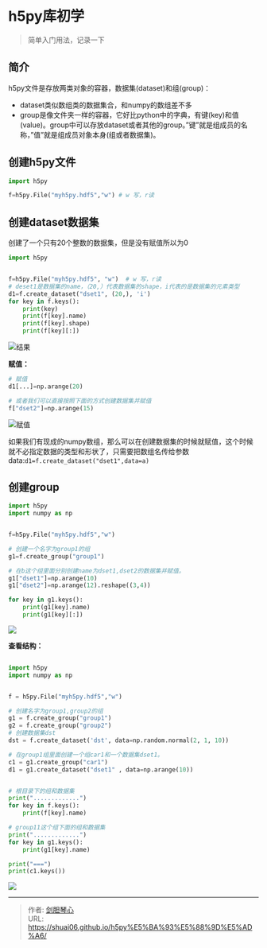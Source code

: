 # h5py库初学

<script type="text/javascript" src="/js/src/bai.js"></script>
> 简单入门用法，记录一下

## 简介
h5py文件是存放两类对象的容器，数据集(dataset)和组(group)：
- dataset类似数组类的数据集合，和numpy的数组差不多
- group是像文件夹一样的容器，它好比python中的字典，有键(key)和值(value)。group中可以存放dataset或者其他的group。”键”就是组成员的名称，”值”就是组成员对象本身(组或者数据集)。



## 创建h5py文件
```python
import h5py

f=h5py.File("myh5py.hdf5","w") # w 写，r读

```


## 创建dataset数据集
创建了一个只有20个整数的数据集，但是没有赋值所以为0
```python
import h5py


f=h5py.File("myh5py.hdf5", "w")  # w 写，r读
# deset1是数据集的name，（20,）代表数据集的shape，i代表的是数据集的元素类型
d1=f.create_dataset("dset1", (20,), 'i')
for key in f.keys():
    print(key)
    print(f[key].name)
    print(f[key].shape)
    print(f[key][:])

```
![结果](https://geoer666-1257264766.cos.ap-beijing.myqcloud.com/20220716224441.png)




**赋值：**

```python
# 赋值
d1[...]=np.arange(20)

# 或者我们可以直接按照下面的方式创建数据集并赋值
f["dset2"]=np.arange(15)

```
![赋值](https://geoer666-1257264766.cos.ap-beijing.myqcloud.com/20220716224746.png)


如果我们有现成的numpy数组，那么可以在创建数据集的时候就赋值，这个时候就不必指定数据的类型和形状了，只需要把数组名传给参数data:`d1=f.create_dataset("dset1",data=a)`


## 创建group
```python
import h5py
import numpy as np


f=h5py.File("myh5py.hdf5","w")

# 创建一个名字为group1的组
g1=f.create_group("group1")

# 在b这个组里面分别创建name为dset1,dset2的数据集并赋值。
g1["dset1"]=np.arange(10)
g1["dset2"]=np.arange(12).reshape((3,4))

for key in g1.keys():
    print(g1[key].name)
    print(g1[key][:])


```
![](https://geoer666-1257264766.cos.ap-beijing.myqcloud.com/20220716225208.png)





**查看结构：**
```python

import h5py
import numpy as np


f = h5py.File("myh5py.hdf5","w")

# 创建名字为group1,group2的组
g1 = f.create_group("group1")
g2 = f.create_group("group2")
# 创建数据集dst
dst = f.create_dataset('dst', data=np.random.normal(2, 1, 10))

# 在group1组里面创建一个组car1和一个数据集dset1。
c1 = g1.create_group("car1")
d1 = g1.create_dataset("dset1" , data=np.arange(10))


# 根目录下的组和数据集
print(".............")
for key in f.keys():
    print(f[key].name)

# group11这个组下面的组和数据集
print(".............")
for key in g1.keys():
    print(g1[key].name)

print("===")
print(c1.keys())

```

![](https://geoer666-1257264766.cos.ap-beijing.myqcloud.com/20220716230909.png)



---

> 作者: [剑胆琴心](http://shuai06.github.io)  
> URL: https://shuai06.github.io/h5py%E5%BA%93%E5%88%9D%E5%AD%A6/  

